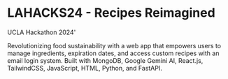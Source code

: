 # LAHACKS24 - Recipes Reimagined

UCLA Hackathon 2024'

Revolutionizing food sustainability with a web app that empowers users to manage ingredients, expiration dates, and access custom recipes with an email login system. Built with MongoDB, Google Gemini AI, React.js, TailwindCSS, JavaScript, HTML, Python, and FastAPI.
